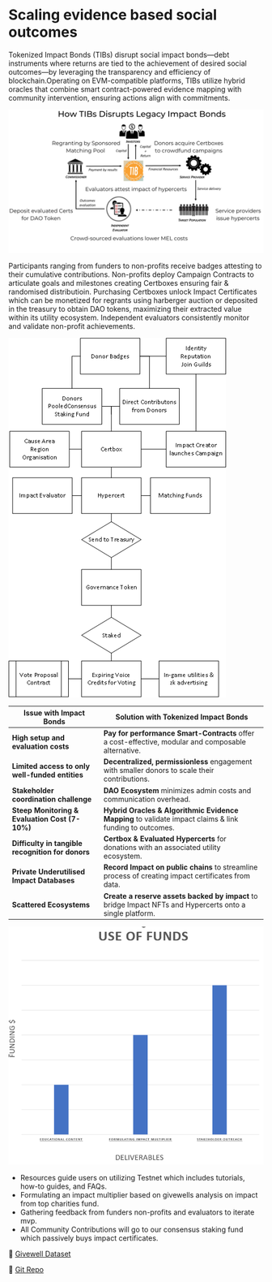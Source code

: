 # Scaling evidence based social outcomes

Tokenized Impact Bonds (TIBs) disrupt social impact bonds—debt instruments where returns are tied to the achievement of desired social outcomes—by leveraging the transparency and efficiency of blockchain.Operating on EVM-compatible platforms, TIBs utilize hybrid oracles that combine smart contract-powered evidence mapping with community intervention, ensuring actions align with commitments.

![Comparison View](https://github.com/hodlerfolyf/TIBs/raw/main/images/Comparsion%20View.png)

Participants ranging from funders to non-profits receive badges attesting to their cumulative contributions. Non-profits deploy Campaign Contracts to articulate goals and milestones creating Certboxes ensuring fair & randomised distributioin. Purchasing Certboxes unlock Impact Certificates which can be monetized for regrants using harberger auction or deposited in the treasury to obtain DAO tokens, maximizing their extracted value within its utility ecosystem. Independent evaluators consistently monitor and validate non-profit achievements.

![Overview](https://github.com/hodlerfolyf/TIBs/raw/main/images/Overview.png)

| **Issue with Impact Bonds** | **Solution with Tokenized Impact Bonds** |
|-----------------------------|-----------------------------------------|
| **High setup and evaluation costs** | **Pay for performance Smart-Contracts** offer a cost-effective, modular and composable alternative.
| **Limited access to only well-funded entities** | **Decentralized, permissionless** engagement with smaller donors to scale their contributions. |
| **Stakeholder coordination challenge** | **DAO Ecosystem** minimizes admin costs and communication overhead. |
| **Steep Monitoring & Evaluation Cost (7-10%)** | **Hybrid Oracles & Algorithmic Evidence Mapping** to validate impact claims & link funding to outcomes. |
| **Difficulty in tangible recognition for donors** | **Certbox & Evaluated Hypercerts** for donations with an associated utility ecosystem. |
| **Private Underutilised Impact Databases** | **Record Impact on public chains** to streamline process of creating impact certificates from data. |
| **Scattered Ecosystems** | **Create a reserve assets backed by impact** to bridge Impact NFTs and Hypercerts onto a single platform. |

![Comparison View](https://github.com/hodlerfolyf/TIBs/blob/main/images/Use%20of%20Funds.PNG)

- Resources guide users on utilizing Testnet which includes tutorials, how-to guides, and FAQs.
- Formulating an impact multiplier based on givewells analysis on impact from top charities fund.
- Gathering feedback from funders non-profits and evaluators to iterate mvp.
- All Community Contributions will go to our consensus staking fund which passively buys impact certificates.

🔘 [Givewell Dataset](https://docs.google.com/spreadsheets/d/1z065ab9PPMu9i5KiQ4yLyQJPFQCfEzHSgtHulPiZeBo/edit?usp=gmail_thread#gid=1061916285)

🔘 [Git Repo](https://github.com/hodlerfolyf/TIBs)

